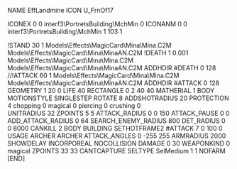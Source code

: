 NAME EffLandmine
ICON U_FrnOf17

ICONEX 0 0 interf3\PortretsBuilding\MchMin 0
ICONANM 0 0 interf3\PortretsBuilding\MchMin 1 103 1

!STAND 30 1 Models\Effects\MagicCard\Mina\Mina.C2M Models\Effects\MagicCard\Mina\MinaAN.C2M 
!DEATH 1 0.001 Models\Effects\MagicCard\Mina\Mina.C2M Models\Effects\MagicCard\Mina\MinaAN.C2M 
ADDHDIR #DEATH 0 128
//!ATTACK 60 1 Models\Effects\MagicCard\Mina\Mina.C2M Models\Effects\MagicCard\Mina\MinaAN.C2M 
ADDHDIR #ATTACK 0 128
GEOMETRY 1 20 0
LIFE     40
RECTANGLE 0 2 40 40
MATHERIAL 1 BODY
MOTIONSTYLE SINGLESTEP
ROTATE 8
ADDSHOTRADIUS 20
PROTECTION 4 chopping 0 magical 0 piercing 0 crushing 0         
UNITRADIUS 32
ZPOINTS 5 5
ATTACK_RADIUS 0 0 150
ATTACK_PAUSE 0 0
ADD_ATTACK_RADIUS 0 64
SEARCH_ENEMY_RADIUS 800
DET_RADIUS 0 0 8000
CANKILL 2 BODY BUILDING 
SETHOTFRAME2 #ATTACK 7 0 100 0
USAGE ARCHER
ARCHER
ATTACK_ANGLES 0 -255 255
ARMRADIUS 2000
SHOWDELAY
INCORPOREAL
NOCOLLISION
DAMAGE 0 30
WEAPONKIND 0 magical
ZPOINTS	33 33
CANTCAPTURE
SELTYPE SelMedium 1 1
NOFARM
[END]
